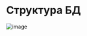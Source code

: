 # Структура БД
![image](https://github.com/KRATZ-5/PE_STO/assets/115141996/936962e6-ba97-4a1d-974b-d6ba11a6412d)
